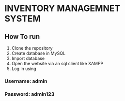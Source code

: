 # INVENTORY MANAGEMNET SYSTEM

## How To run

1. Clone the repository
2. Create database in MySQL
3. Import database
4. Open the website via an sql client like XAMPP
5. Log in using

### Username: admin 
### Password: admin123